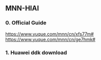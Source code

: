 ## MNN-HIAI

### 0. Official Guide
https://www.yuque.com/mnn/cn/xfs77m#
https://www.yuque.com/mnn/cn/ge7hmk#

### 1. Huawei ddk download
